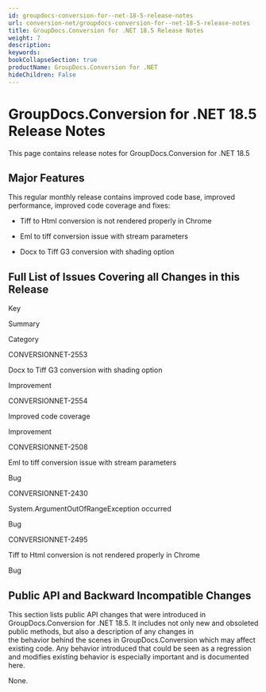 ```yaml
---
id: groupdocs-conversion-for--net-18-5-release-notes
url: conversion-net/groupdocs-conversion-for--net-18-5-release-notes
title: GroupDocs.Conversion for .NET 18.5 Release Notes
weight: 7
description: 
keywords: 
bookCollapseSection: true
productName: GroupDocs.Conversion for .NET
hideChildren: False
---
```


# GroupDocs.Conversion for .NET 18.5 Release Notes


This page contains release notes for GroupDocs.Conversion for .NET 18.5

## Major Features

This regular monthly release contains improved code base, improved performance, improved code coverage and fixes: 

*   Tiff to Html conversion is not rendered properly in Chrome
    
*   Eml to tiff conversion issue with stream parameters
    
*   Docx to Tiff G3 conversion with shading option

## Full List of Issues Covering all Changes in this Release

Key

Summary

Category

CONVERSIONNET-2553

Docx to Tiff G3 conversion with shading option

Improvement

CONVERSIONNET-2554

Improved code coverage

Improvement

CONVERSIONNET-2508

Eml to tiff conversion issue with stream parameters

Bug

CONVERSIONNET-2430

System.ArgumentOutOfRangeException occurred

Bug

CONVERSIONNET-2495

Tiff to Html conversion is not rendered properly in Chrome

Bug

## Public API and Backward Incompatible Changes

This section lists public API changes that were introduced in GroupDocs.Conversion for .NET 18.5. It includes not only new and obsoleted public methods, but also a description of any changes in the behavior behind the scenes in GroupDocs.Conversion which may affect existing code. Any behavior introduced that could be seen as a regression and modifies existing behavior is especially important and is documented here.

None.

